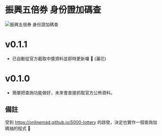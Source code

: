 # 振興五倍券 身份證加碼查

![振興五倍券 身份證加碼查](https://sexyoung.github.io/vhpi.5000/image.png)
# v0.1.1
- 已自動從官方截取中獎資料並即時更新囉 :sheep: (灑花)

# v0.1.0
- 簡單把查詢功能做好，未來會直接抓取官方公佈資料。

## 備註
受到 https://onlinemad.github.io/5000-lottery 的啟發，決定也實作一個查詢加碼抽的程式 :sheep:
